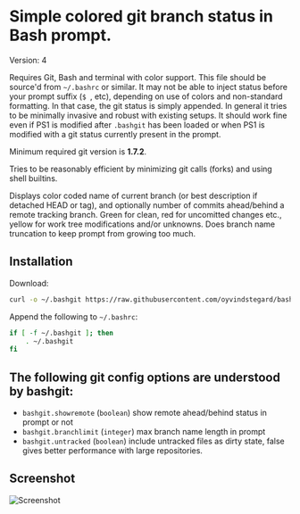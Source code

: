 # Simple colored git branch status in Bash prompt.
Version: 4

Requires Git, Bash and terminal with color support. This file should be source'd
from `~/.bashrc` or similar. It may not be able to inject status before your
prompt suffix (`$ `, etc), depending on use of colors and non-standard
formatting. In that case, the git status is simply appended. In general it tries
to be minimally invasive and robust with existing setups. It should work fine
even if PS1 is modified after `.bashgit` has been loaded or when PS1 is modified
with a git status currently present in the prompt.

Minimum required git version is **1.7.2**.

Tries to be reasonably efficient by minimizing git calls (forks) and using shell
builtins.

Displays color coded name of current branch (or best description if detached
HEAD or tag), and optionally number of commits ahead/behind a remote tracking
branch. Green for clean, red for uncomitted changes etc., yellow for work tree
modifications and/or unknowns. Does branch name truncation to keep prompt from
growing too much.

## Installation

Download:

```sh
curl -o ~/.bashgit https://raw.githubusercontent.com/oyvindstegard/bashgit/master/.bashgit
```

Append the following to `~/.bashrc`:

```sh
if [ -f ~/.bashgit ]; then
    . ~/.bashgit
fi
```

## The following git config options are understood by bashgit:

- `bashgit.showremote`    (`boolean`) show remote ahead/behind status in prompt or not
- `bashgit.branchlimit`   (`integer`) max branch name length in prompt
- `bashgit.untracked`     (`boolean`) include untracked files as dirty state, false
   gives better performance with large repositories.

## Screenshot

![Screenshot](http://stegard.net/dl/bashgitdemo.png)
